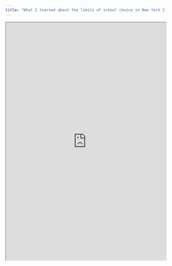 ```yaml
---
title: "What I learned about the limits of school choice in New York City from a mother whose child uses a wheelchair"
---
```



<iframe height="750" width="100%" src="https://ewelton.github.io/ktest/wiki.html#What%20I%20learned%20about%20the%20limits%20of%20school%20choice%20in%20New%20York%20City%20from%20a%20mother%20whose%20child%20uses%20a%20wheelchair"></iframe>

